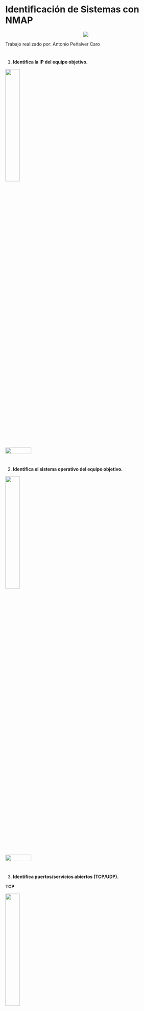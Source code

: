 # Identificación de Sistemas con NMAP

<p align="center">
  <img src="https://github.com/AntonioPC94/Analisis-Forense-23-24/blob/e823629d1ce58acb731dd645b37e3b5a8512f738/Pr%C3%A1cticas/img/img31.png"/>
</p>

Trabajo realizado por: Antonio Peñalver Caro

#

1. **Identifica la IP del equipo objetivo.**

<p align="left">
<img src="https://github.com/AntonioPC94/Analisis-Forense-23-24/blob/e823629d1ce58acb731dd645b37e3b5a8512f738/Pr%C3%A1cticas/img/img32.png" width="30%" /> 
</p>

<div style="display: flex; justify-content: space-between;">
    <img src="https://github.com/AntonioPC94/Analisis-Forense-23-24/blob/e823629d1ce58acb731dd645b37e3b5a8512f738/Pr%C3%A1cticas/img/img33.png" width="40%"/>
</div>

#

2. **Identifica el sistema operativo del equipo objetivo.**

<p align="left">
<img src="https://github.com/AntonioPC94/Analisis-Forense-23-24/blob/e823629d1ce58acb731dd645b37e3b5a8512f738/Pr%C3%A1cticas/img/img34.png" width="30%" /> 
</p>

<div style="display: flex; justify-content: space-between;">
    <img src="https://github.com/AntonioPC94/Analisis-Forense-23-24/blob/e823629d1ce58acb731dd645b37e3b5a8512f738/Pr%C3%A1cticas/img/img35.png" width="40%"/>
</div>

#

3. **Identifica puertos/servicios abiertos (TCP/UDP).**

**TCP**

<p align="left">
<img src="https://github.com/AntonioPC94/Analisis-Forense-23-24/blob/e823629d1ce58acb731dd645b37e3b5a8512f738/Pr%C3%A1cticas/img/img36.png" width="30%" /> 
</p>

<div style="display: flex; justify-content: space-between;">
    <img src="https://github.com/AntonioPC94/Analisis-Forense-23-24/blob/e823629d1ce58acb731dd645b37e3b5a8512f738/Pr%C3%A1cticas/img/img37.png" width="40%"/>
</div>

**UDP**

<p align="left">
<img src="https://github.com/AntonioPC94/Analisis-Forense-23-24/blob/745d0fed88846a610789d4812ef8704d175e5ef2/Pr%C3%A1cticas/img/img38.png" width="30%" /> 
</p>

<div style="display: flex; justify-content: space-between;">
    <img src="https://github.com/AntonioPC94/Analisis-Forense-23-24/blob/e823629d1ce58acb731dd645b37e3b5a8512f738/Pr%C3%A1cticas/img/img39.png" width="40%"/>
</div>

- No existe respuesta por parte de ningún puerto UDP.

#

4. **Identifica las versiones de los servicios detectados.**

<p align="left">
<img src="https://github.com/AntonioPC94/Analisis-Forense-23-24/blob/745d0fed88846a610789d4812ef8704d175e5ef2/Pr%C3%A1cticas/img/img40.png" width="30%" /> 
</p>

<div style="display: flex; justify-content: space-between;">
    <img src="https://github.com/AntonioPC94/Analisis-Forense-23-24/blob/745d0fed88846a610789d4812ef8704d175e5ef2/Pr%C3%A1cticas/img/img41.png" width="40%"/>
</div>

#

5. **Comprueba si existen usuarios con contraseñas vacías (NSE).

<div style="display: flex; justify-content: space-between;">
<p align="left">
<img src="https://github.com/AntonioPC94/Analisis-Forense-23-24/blob/745d0fed88846a610789d4812ef8704d175e5ef2/Pr%C3%A1cticas/img/img42.png" width="30%"/> 
</p>
</div>

- No existen usuarios con contraseñas vacías.

#

6. **Comprueba las vulnerabilidades existentes en el equipo (NSE).

<p align="left">
<img src="https://github.com/AntonioPC94/Analisis-Forense-23-24/blob/745d0fed88846a610789d4812ef8704d175e5ef2/Pr%C3%A1cticas/img/img46.png" width="30%" /> 
</p>

<div style="display: flex; justify-content: space-between;">
    <img src="https://github.com/AntonioPC94/Analisis-Forense-23-24/blob/745d0fed88846a610789d4812ef8704d175e5ef2/Pr%C3%A1cticas/img/img47.png" width="40%"/>
</div>

#

7. **Comprueba si dispone de servicios web habilitados (NSE).

<p align="left">
<img src="https://github.com/AntonioPC94/Analisis-Forense-23-24/blob/745d0fed88846a610789d4812ef8704d175e5ef2/Pr%C3%A1cticas/img/img48.png" width="35%"/>
</p>

<div style="display: flex; justify-content: space-between;">
    <img src="https://github.com/AntonioPC94/Analisis-Forense-23-24/blob/745d0fed88846a610789d4812ef8704d175e5ef2/Pr%C3%A1cticas/img/img49.png" width="30%" />
    <img src="https://github.com/AntonioPC94/Analisis-Forense-23-24/blob/745d0fed88846a610789d4812ef8704d175e5ef2/Pr%C3%A1cticas/img/img50.png" width="40%"/>
</div>
  
8. **Ejecuta scripts por defecto de nmap para ampliar la información (NSE).

<p align="left">
<img src="https://github.com/AntonioPC94/Analisis-Forense-23-24/blob/745d0fed88846a610789d4812ef8704d175e5ef2/Pr%C3%A1cticas/img/img51.png" width="35%"/> 
</p>

<div style="display: flex; justify-content: space-between;">
    <img src="https://github.com/AntonioPC94/Analisis-Forense-23-24/blob/745d0fed88846a610789d4812ef8704d175e5ef2/Pr%C3%A1cticas/img/img52.png" width="35%" />
    <img src="https://github.com/AntonioPC94/Analisis-Forense-23-24/blob/745d0fed88846a610789d4812ef8704d175e5ef2/Pr%C3%A1cticas/img/img54.png" width="30%"/>
    <img src="https://github.com/AntonioPC94/Analisis-Forense-23-24/blob/745d0fed88846a610789d4812ef8704d175e5ef2/Pr%C3%A1cticas/img/img55.png" width="30%"/>
</div>

#

9. **Cualquier otra información que consideres relevante de incorporar en el informe.

- La siguiente información fue sacada a raíz del lanzamiento de los script "auth" de NMap.

<div style="display: flex; justify-content: space-between;">
    <img src="https://github.com/AntonioPC94/Analisis-Forense-23-24/blob/745d0fed88846a610789d4812ef8704d175e5ef2/Pr%C3%A1cticas/img/img43.png" width="30%" />
    <img src="https://github.com/AntonioPC94/Analisis-Forense-23-24/blob/745d0fed88846a610789d4812ef8704d175e5ef2/Pr%C3%A1cticas/img/img44.png" width="35%"/>
    <img src="https://github.com/AntonioPC94/Analisis-Forense-23-24/blob/745d0fed88846a610789d4812ef8704d175e5ef2/Pr%C3%A1cticas/img/img45.png" width="30%"/>
</div>

#

10. **Realizar un informe técnico describiendo toda la información recopilada durante la realización del escáner manual.
